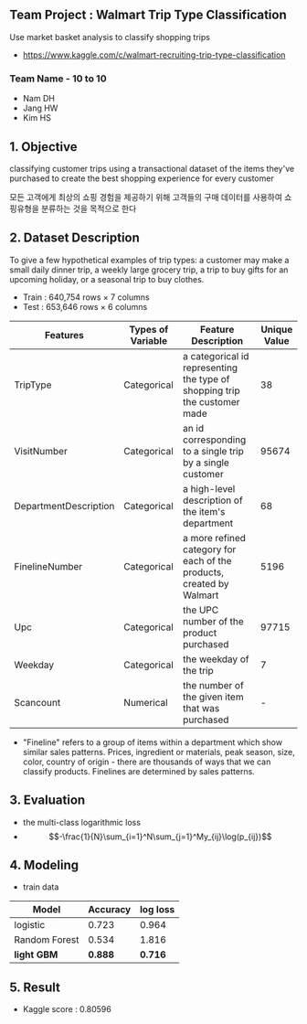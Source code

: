 ## Team Project : Walmart Trip Type Classification
Use market basket analysis to classify shopping trips
- https://www.kaggle.com/c/walmart-recruiting-trip-type-classification

### Team Name - 10 to 10
- Nam DH
- Jang HW
- Kim HS

## 1. Objective
classifying customer trips using a transactional dataset of the items they've purchased to create the best shopping experience for every customer

모든 고객에게 최상의 쇼핑 경험을 제공하기 위해 고객들의 구매 데이터를 사용하여 쇼핑유형을 분류하는 것을 목적으로 한다

## 2. Dataset Description
To give a few hypothetical examples of trip types: a customer may make a small daily dinner trip, a weekly large grocery trip, a trip to buy gifts for an upcoming holiday, or a seasonal trip to buy clothes.

- Train : 640,754 rows × 7 columns
- Test : 653,646 rows × 6 columns

Features|Types of Variable|Feature Description|Unique Value
--------|------------|------------|----------
TripType|Categorical|a categorical id representing the type of shopping trip the customer made|38
VisitNumber|Categorical|an id corresponding to a single trip by a single customer|95674
DepartmentDescription|Categorical|a high-level description of the item's department|68
FinelineNumber|Categorical|a more refined category for each of the products, created by Walmart|5196
Upc|Categorical|the UPC number of the product purchased|97715
Weekday|Categorical|the weekday of the trip|7
Scancount|Numerical|the number of the given item that was purchased|-

* "Fineline" refers to a group of items within a department which show similar sales patterns. Prices, ingredient or materials, peak season, size, color, country of origin - there are thousands of ways that we can classify products. Finelines are determined by sales patterns.

## 3. Evaluation
- the multi-class logarithmic loss
- $$-\frac{1}{N}\sum_{i=1}^N\sum_{j=1}^My_{ij}\log(p_{ij})$$

## 4. Modeling
- train data

Model|Accuracy|log loss
-----|--------|--------
logistic|0.723|0.964
Random Forest|0.534|1.816
**light GBM**|**0.888**|**0.716**

## 5. Result
- Kaggle score : 0.80596
